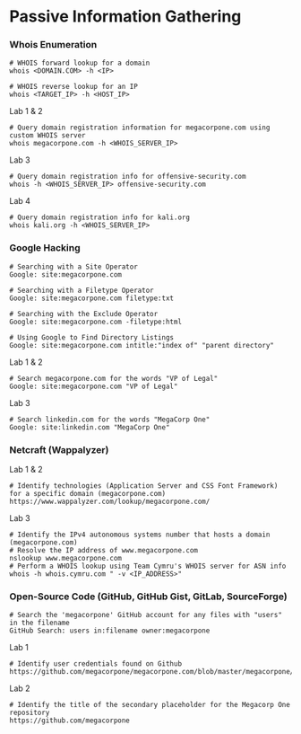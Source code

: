 # Passive Information Gathering
### Whois Enumeration
``` shell
# WHOIS forward lookup for a domain
whois <DOMAIN.COM> -h <IP>
```
``` shell
# WHOIS reverse lookup for an IP
whois <TARGET_IP> -h <HOST_IP>
```
Lab 1 & 2
``` shell
# Query domain registration information for megacorpone.com using custom WHOIS server  
whois megacorpone.com -h <WHOIS_SERVER_IP>
```
Lab 3
``` shell
# Query domain registration info for offensive-security.com  
whois -h <WHOIS_SERVER_IP> offensive-security.com
```
Lab 4
``` shell
# Query domain registration info for kali.org  
whois kali.org -h <WHOIS_SERVER_IP>
```
### Google Hacking
```
# Searching with a Site Operator
Google: site:megacorpone.com
```
```
# Searching with a Filetype Operator
Google: site:megacorpone.com filetype:txt
```
```
# Searching with the Exclude Operator
Google: site:megacorpone.com -filetype:html
```
```
# Using Google to Find Directory Listings
Google: site:megacorpone.com intitle:"index of" "parent directory"
```
Lab 1 & 2
```
# Search megacorpone.com for the words "VP of Legal"
Google: site:megacorpone.com "VP of Legal"
```
Lab 3
```
# Search linkedin.com for the words "MegaCorp One"
Google: site:linkedin.com "MegaCorp One"
```
### Netcraft (Wappalyzer)
Lab 1 & 2
```
# Identify technologies (Application Server and CSS Font Framework) for a specific domain (megacorpone.com)
https://www.wappalyzer.com/lookup/megacorpone.com/
```
Lab 3
```
# Identify the IPv4 autonomous systems number that hosts a domain (megacorpone.com)
# Resolve the IP address of www.megacorpone.com  
nslookup www.megacorpone.com
# Perform a WHOIS lookup using Team Cymru's WHOIS server for ASN info  
whois -h whois.cymru.com " -v <IP_ADDRESS>"
```
### Open-Source Code (GitHub, GitHub Gist, GitLab, SourceForge)
```
# Search the 'megacorpone' GitHub account for any files with "users" in the filename
GitHub Search: users in:filename owner:megacorpone
```
Lab 1
```
# Identify user credentials found on Github
https://github.com/megacorpone/megacorpone.com/blob/master/megacorpone/xampp.users
```
Lab 2
```
# Identify the title of the secondary placeholder for the Megacorp One repository
https://github.com/megacorpone
```
